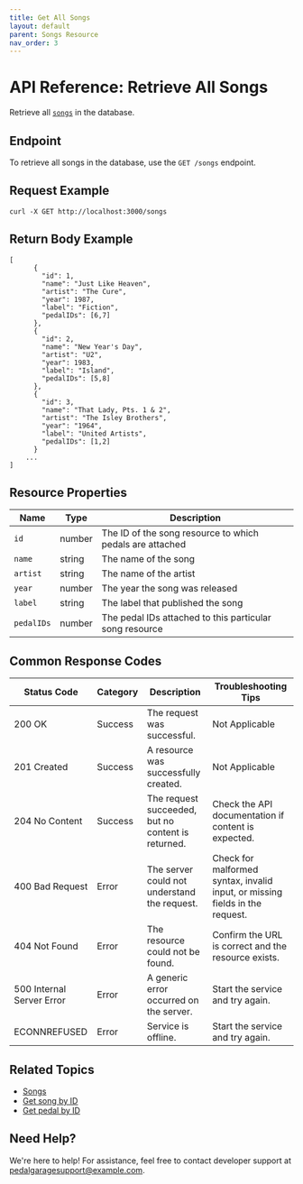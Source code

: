 ```yaml
---
title: Get All Songs
layout: default
parent: Songs Resource
nav_order: 3
---
```


# API Reference: Retrieve All Songs

Retrieve all [`songs`](pg-resource-songs.md) in the database.

## Endpoint

To retrieve all songs in the database, use the `GET /songs` endpoint.

## Request Example

```shell
curl -X GET http://localhost:3000/songs
```

## Return Body Example

```shell
[
      {
        "id": 1, 
        "name": "Just Like Heaven",
        "artist": "The Cure",
        "year": 1987,
        "label": "Fiction", 
        "pedalIDs": [6,7]
      },
      {
        "id": 2, 
        "name": "New Year's Day",
        "artist": "U2",
        "year": 1983,
        "label": "Island", 
        "pedalIDs": [5,8]
      },
      {
        "id": 3, 
        "name": "That Lady, Pts. 1 & 2",
        "artist": "The Isley Brothers",
        "year": "1964",
        "label": "United Artists", 
        "pedalIDs": [1,2]
      } 
    ...
]
```

## Resource Properties

| Name | Type | Description |
| ------------- | ----------- | ----------- |
| `id` | number | The ID of the song resource to which pedals are attached |
| `name` | string | The name of the song |
| `artist` | string | The name of the artist |
| `year` | number | The year the song was released |
| `label` | string | The label that published the song |
| `pedalIDs` | number | The pedal IDs attached to this particular song resource |

## Common Response Codes

| Status Code      | Category       | Description | Troubleshooting Tips |
|------------------|----------------|-------------|----------------------|
| 200 OK           | Success        | The request was successful. | Not Applicable |
| 201 Created      | Success        | A resource was successfully created. | Not Applicable |
| 204 No Content   | Success        | The request succeeded, but no content is returned. | Check the API documentation if content is expected. |
| 400 Bad Request  | Error   | The server could not understand the request. | Check for malformed syntax, invalid input, or missing fields in the request. |
| 404 Not Found    | Error   | The resource could not be found. | Confirm the URL is correct and the resource exists. |
| 500 Internal Server Error | Error | A generic error occurred on the server. | Start the service and try again. |
| ECONNREFUSED | Error | Service is offline. | Start the service and try again. |

## Related Topics

* [Songs](pg-resource-songs.md)
* [Get song by ID](pg-reference-get-song-by-id.md)
* [Get pedal by ID](pg-reference-get-pedal-by-id.md)

## Need Help?

We're here to help! For assistance, feel free to contact developer support at pedalgaragesupport@example.com.